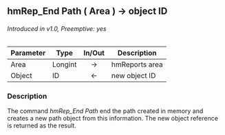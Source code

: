## hmRep_End Path ( Area ) → object ID
###### Introduced in v1.0, Preemptive: yes

|Parameter|Type|In/Out|Description
|---|---|:---:|---
|Area|Longint|→|hmReports area
|Object|ID|←|new object ID

### Description
The command *hmRep_End Path* end the path created in memory and creates a new path object from this information. The new object reference is returned as the result.

